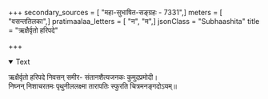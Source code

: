 +++
secondary_sources = [ "महा-सुभाषित-सङ्ग्रहः - 7331",]
meters = [ "वसन्ततिलका",]
pratimaalaa_letters = [ "न", "म",]
jsonClass = "Subhaashita"
title = "ऋक्षैर्वृतो हरिपदे"

+++

<details open><summary>Text</summary>

ऋक्षैर्वृतो हरिपदे निवसन् समीर- संतानशैत्यजनकः कुमुदप्रमोदी।  
निघ्नन् निशाचरतमः पृथुनीललक्ष्मा तारापतिः स्फुरति चित्रमनङ्गदोऽयम्॥
</details>
